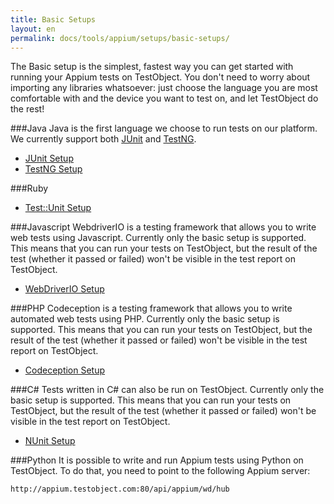 ```yaml
---
title: Basic Setups
layout: en
permalink: docs/tools/appium/setups/basic-setups/
---
```

The Basic setup is the simplest, fastest way you can get started with running your Appium tests on TestObject. You don't need to worry about importing any libraries whatsoever: just choose the language you are most comfortable with and the device you want to test on, and let TestObject do the rest!

###Java
Java is the first language we choose to run tests on our platform. We currently support both [JUnit](http://junit.org/junit4/) and [TestNG](http://testng.org/doc/index.html).

+ [JUnit Setup](/docs/tools/appium/setups/basic-setup/junit/)
+ [TestNG Setup](/docs/tools/appium/setups/basic-setup/testng/)

###Ruby

+ [Test::Unit Setup](/docs/tools/appium/setups/basic-setup/testunit/)

###Javascript
WebdriverIO is a testing framework that allows you to write web tests using Javascript. Currently only the basic setup is supported. This means that you can run your tests on TestObject, but the result of the test (whether it passed or failed) won't be visible in the test report on TestObject.

+ [WebDriverIO Setup](/docs/tools/appium/setups/basic-setup/webdriverio/)

###PHP
Codeception is a testing framework that allows you to write automated web tests using PHP. Currently only the basic setup is supported. This means that you can run your tests on TestObject, but the result of the test (whether it passed or failed) won't be visible in the test report on TestObject.

+ [Codeception Setup](/docs/tools/appium/setups/basic-setup/codeception/)

###C&#35;
Tests written in C# can also be run on TestObject. Currently only the basic setup is supported. This means that you can run your tests on TestObject, but the result of the test (whether it passed or failed) won't be visible in the test report on TestObject.

+ [NUnit Setup](/docs/tools/appium/setups/basic-setup/nunit/)

###Python
It is possible to write and run Appium tests using Python on TestObject. To do that, you need to point to the following Appium server:

    http://appium.testobject.com:80/api/appium/wd/hub
